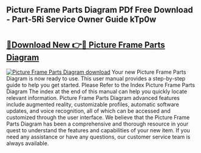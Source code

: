 ## Picture Frame Parts Diagram PDf Free Download - Part-5Ri Service Owner Guide kTp0w

# <h2><a href="http://dflz88.blite.top/?on=Picture+Frame+Parts+Diagram">🔗Download New 👉🔴 Picture Frame Parts Diagram</a></h2>

[![Picture Frame Parts Diagram download](https://i.imgur.com/lujVjoI.png)](http://dflz88.blite.top/?on=Picture+Frame+Parts+Diagram)
Your new Picture Frame Parts Diagram is now ready to use. This user manual provides a step-by-step guide to help you get started. Please Refer to the Index Picture Frame Parts Diagram The index at the end of this manual can help you quickly locate relevant information. Picture Frame Parts Diagram advanced features include augmented reality, customizable profiles, automatic software updates, and voice recognition, all of which can be accessed and customized through the user interface. We believe that the Picture Frame Parts Diagram has been a comprehensive and thorough resource in your quest to understand the features and capabilities of your new item. If you need any assistance or have any questions, our customer service team is always available.
